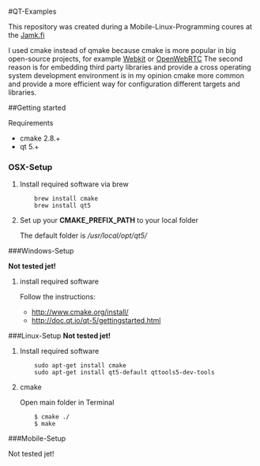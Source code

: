 #QT-Examples

This repository was created during a Mobile-Linux-Programming coures at the [Jamk.fi](http://Jamk.fi/) 

I used cmake instead of qmake because cmake is more popular in big open-source projects, for example [Webkit](https://github.com/WebKit/webkit) or [OpenWebRTC](https://github.com/EricssonResearch/openwebrtc)
The second reason is for embedding third party libraries and provide a cross operating system development environment is in my opinion cmake more common and provide a more efficient way for configuration different targets and libraries. 


##Getting started 

Requirements
* cmake 2.8.+
* qt 5.+

### OSX-Setup 

1. Install required software via brew 

    ```
        brew install cmake
        brew install qt5
    
    ```

2. Set up your **CMAKE_PREFIX_PATH** to your local folder 

    The default folder is */usr/local/opt/qt5/*
    
    
###Windows-Setup

**Not tested jet!**

1. install required software 

    Follow the instructions: 
    * http://www.cmake.org/install/
    * http://doc.qt.io/qt-5/gettingstarted.html
    

###Linux-Setup
**Not tested jet!**

1. Install required software
 
    ```
        sudo apt-get install cmake
        sudo apt-get install qt5-default qttools5-dev-tools
    
    ```
2. cmake 

    Open main folder in Terminal 
    
    ```
        $ cmake ./ 
        $ make
    
    ```
###Mobile-Setup 

Not tested jet! 
